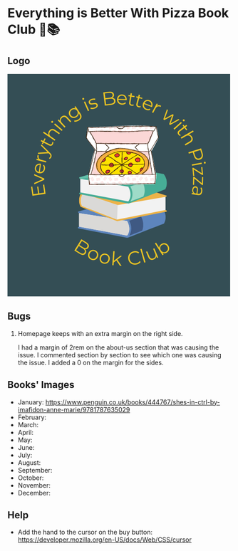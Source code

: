 # Everything is Better With Pizza Book Club 🍕📚

## Logo

![Logo](assets/images/logo.png)

## Bugs
1. Homepage keeps with an extra margin on the right side.

    I had a margin of 2rem on the about-us section that was causing the issue. I commented section by section to see which one was causing the issue. I added a 0 on the margin for the sides.

## Books' Images
- January: https://www.penguin.co.uk/books/444767/shes-in-ctrl-by-imafidon-anne-marie/9781787635029
- February:
- March:
- April:
- May:
- June:
- July:
- August:
- September:
- October:
- November:
- December: 

## Help
- Add the hand to the cursor on the buy button: https://developer.mozilla.org/en-US/docs/Web/CSS/cursor
